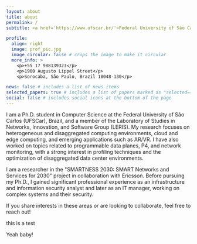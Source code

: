 ```yaml
---
layout: about
title: about
permalink: /
subtitle: <a href='https://www.ufscar.br/'>Federal University of São Carlos (UFSCar)</a>.

profile:
  align: right
  image: prof_pic.jpg
  image_circular: false # crops the image to make it circular
  more_info: >
    <p>+55 17 988139323</p>
    <p>1900 Augusto Lippel Street</p>
    <p>Sorocaba, São Paulo, Brazil 18048-130</p>

news: false # includes a list of news items
selected_papers: true # includes a list of papers marked as "selected={true}"
social: false # includes social icons at the bottom of the page
---
```


I am a Ph.D. student in Computer Science at the Federal University of São Carlos (UFSCar), Brazil, and a member of the Laboratory of Studies in Networks, Innovation, and Software Group (LERIS). My research focuses on heterogeneous and disaggregated computing environments, cloud and edge computing, and emerging applications such as AR/VR. I have also worked on topics related to programmable data planes, P4, and network monitoring, with a strong interest in profiling techniques and the optimization of disaggregated data center environments.

I am a researcher in the "SMARTNESS 2030: SMART Networks and Services for 2030" project in collaboration with Ericsson. Before pursuing my Ph.D., I gained significant professional experience as an infrastructure and information security analyst and later as an IT manager, working on complex systems and their security.

If you share interests in these areas or are looking to collaborate, feel free to reach out!

this is a test

Yeah baby!

